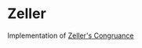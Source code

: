 # Zeller

Implementation of [Zeller's Congruance](https://en.wikipedia.org/wiki/Zeller%27s_congruence)
